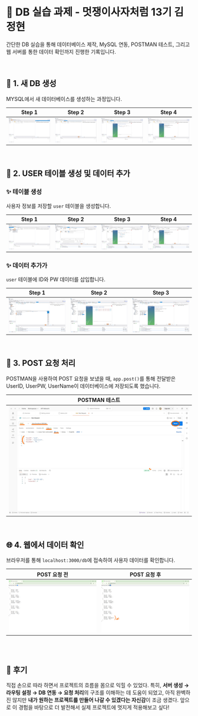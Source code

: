 # 🦁 DB 실습 과제 - 멋쟁이사자처럼 13기 김정현

간단한 DB 실습을 통해 데이터베이스 제작, MySQL 연동, POSTMAN 테스트, 그리고 웹 서버를 통한 데이터 확인까지 진행한 기록입니다.

<br>

## 📂 1. 새 DB 생성

MYSQL에서 새 데이터베이스를 생성하는 과정입니다.

| Step 1 | Step 2 | Step 3 | Step 4 |
|:------:|:------:|:------:|:------:|
|![makeDB1](./README_image/makeDB_1.jpg)|![makeDB2](./README_image/makeDB_2.jpg)|![makeDB3](./README_image/makeDB_3.jpg)|![makeDB4](./README_image/makeDB_4.jpg)|

<br>

## 👾 2. USER 테이블 생성 및 데이터 추가

### ✨ 테이블 생성

사용자 정보를 저장할 `user` 테이블을 생성합니다.

| Step 1 | Step 2 | Step 3 | Step 4 |
|:------:|:------:|:------:|:------:|
|![makeTable1](./README_image/makeTable_1.jpg)|![makeTable2](./README_image/makeTable_2.jpg)|![makeTable3](./README_image/makeTable_3.jpg)|![makeTable4](./README_image/makeTable_4.jpg)|

### ✨ 데이터 추가가

`user` 테이블에 ID와 PW 데이터를 삽입합니다.

| Step 1 | Step 2 | Step 3 |
|:------:|:------:|:------:|
|![addDATA1](./README_image/addDATA_1.jpg)|![addDATA2](./README_image/addDATA_2.jpg)|![addDATA3](./README_image/addDATA_3.jpg)|

<br>

## 📮 3. POST 요청 처리

POSTMAN을 사용하여 POST 요청을 보냈을 때, `app.post()`를 통해 전달받은 UserID, UserPW, UserName이 데이터베이스에 저장되도록 했습니다.

| POSTMAN 테스트 |
|:--------------:|
|![POSTMAN](./README_image/POSTMAN.jpg)|

<br>

## 🌐 4. 웹에서 데이터 확인

브라우저를 통해 `localhost:3000/db`에 접속하여 사용자 데이터를 확인합니다.

| POST 요청 전 | POST 요청 후 |
|:---------------:|:--------------:|
|![get_db_before](./README_image/beforeget_db.png)|![get_db_after](./README_image/afterget_db.jpg)|

<br><br>

## 📝 후기

직접 손으로 따라 하면서 프로젝트의 흐름을 몸으로 익힐 수 있었다. 특히, **서버 생성 → 라우팅 설정 → DB 연동 → 요청 처리**의 구조를 이해하는 데 도움이 되었고, 아직 완벽하진 않지만 **내가 원하는 프로젝트를 만들어 나갈 수 있겠다는 자신감**이 조금 생겼다. 앞으로 이 경험을 바탕으로 더 발전해서 실제 프로젝트에 멋지게 적용해보고 싶다!
